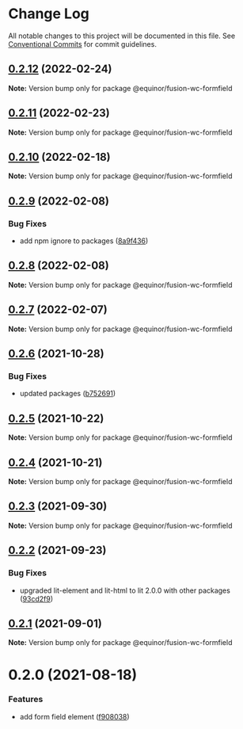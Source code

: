 # Change Log

All notable changes to this project will be documented in this file.
See [Conventional Commits](https://conventionalcommits.org) for commit guidelines.

## [0.2.12](https://github.com/equinor/fusion-web-components/compare/@equinor/fusion-wc-formfield@0.2.11...@equinor/fusion-wc-formfield@0.2.12) (2022-02-24)

**Note:** Version bump only for package @equinor/fusion-wc-formfield





## [0.2.11](https://github.com/equinor/fusion-web-components/compare/@equinor/fusion-wc-formfield@0.2.10...@equinor/fusion-wc-formfield@0.2.11) (2022-02-23)

**Note:** Version bump only for package @equinor/fusion-wc-formfield





## [0.2.10](https://github.com/equinor/fusion-web-components/compare/@equinor/fusion-wc-formfield@0.2.9...@equinor/fusion-wc-formfield@0.2.10) (2022-02-18)

**Note:** Version bump only for package @equinor/fusion-wc-formfield





## [0.2.9](https://github.com/equinor/fusion-web-components/compare/@equinor/fusion-wc-formfield@0.2.8...@equinor/fusion-wc-formfield@0.2.9) (2022-02-08)


### Bug Fixes

* add npm ignore to packages ([8a9f436](https://github.com/equinor/fusion-web-components/commit/8a9f436f4d38c0fec431d9388ce3098853f8babc))





## [0.2.8](https://github.com/equinor/fusion-web-components/compare/@equinor/fusion-wc-formfield@0.2.7...@equinor/fusion-wc-formfield@0.2.8) (2022-02-08)

**Note:** Version bump only for package @equinor/fusion-wc-formfield





## [0.2.7](https://github.com/equinor/fusion-web-components/compare/@equinor/fusion-wc-formfield@0.2.6...@equinor/fusion-wc-formfield@0.2.7) (2022-02-07)

**Note:** Version bump only for package @equinor/fusion-wc-formfield





## [0.2.6](https://github.com/equinor/fusion-web-components/compare/@equinor/fusion-wc-formfield@0.2.5...@equinor/fusion-wc-formfield@0.2.6) (2021-10-28)


### Bug Fixes

* updated packages ([b752691](https://github.com/equinor/fusion-web-components/commit/b75269105063dfbb150432bd86426e33d67ba869))





## [0.2.5](https://github.com/equinor/fusion-web-components/compare/@equinor/fusion-wc-formfield@0.2.4...@equinor/fusion-wc-formfield@0.2.5) (2021-10-22)

**Note:** Version bump only for package @equinor/fusion-wc-formfield





## [0.2.4](https://github.com/equinor/fusion-web-components/compare/@equinor/fusion-wc-formfield@0.2.3...@equinor/fusion-wc-formfield@0.2.4) (2021-10-21)

**Note:** Version bump only for package @equinor/fusion-wc-formfield





## [0.2.3](https://github.com/equinor/fusion-web-components/compare/@equinor/fusion-wc-formfield@0.2.2...@equinor/fusion-wc-formfield@0.2.3) (2021-09-30)

**Note:** Version bump only for package @equinor/fusion-wc-formfield





## [0.2.2](https://github.com/equinor/fusion-web-components/compare/@equinor/fusion-wc-formfield@0.2.1...@equinor/fusion-wc-formfield@0.2.2) (2021-09-23)


### Bug Fixes

* upgraded lit-element and lit-html to lit 2.0.0 with other packages ([93cd2f9](https://github.com/equinor/fusion-web-components/commit/93cd2f997d6045fd5ab69fe05ccee5acfa861ad7))





## [0.2.1](https://github.com/equinor/fusion-web-components/compare/@equinor/fusion-wc-formfield@0.2.0...@equinor/fusion-wc-formfield@0.2.1) (2021-09-01)

**Note:** Version bump only for package @equinor/fusion-wc-formfield





# 0.2.0 (2021-08-18)


### Features

* add form field element ([f908038](https://github.com/equinor/fusion-web-components/commit/f9080384b53ba20e70b61095a011408335b4f243))
